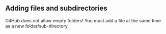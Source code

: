 ## Adding files and subdirectories

GitHub does not allow empty folders!
You must add a file at the same time as a new folder/sub-directory.
